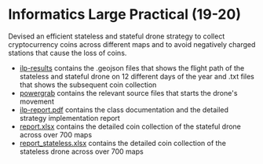 # Informatics Large Practical (19-20)

Devised an efficient stateless and stateful drone strategy to collect cryptocurrency coins across different maps and to avoid negatively charged stations that cause the loss of coins.
<ul>
<li> <a href="https://github.com/athiyadeviyani/Informatics-Large-Practical/tree/master/ilp-results">ilp-results</a> contains the .geojson files that shows the flight path of the stateless and stateful drone on 12 different days of the year and .txt files that shows the subsequent coin collection
<li> <a href="https://github.com/athiyadeviyani/Informatics-Large-Practical/tree/master/powergrab">powergrab</a> contains the relevant source files that starts the drone's movement
<li> <a href="https://github.com/athiyadeviyani/Informatics-Large-Practical/blob/master/ilp-report.pdf">ilp-report.pdf</a> contains the class documentation and the detailed strategy implementation report
<li> <a href="https://github.com/athiyadeviyani/Informatics-Large-Practical/blob/master/report.xlsx">report.xlsx</a> contains the detailed coin collection of the stateful drone across over 700 maps
<li> <a href="https://github.com/athiyadeviyani/Informatics-Large-Practical/blob/master/report_stateless.xlsx">report_stateless.xlsx</a> contains the detailed coin collection of the stateless drone across over 700 maps
</ul>
